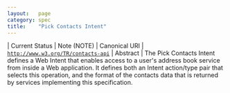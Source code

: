 ```yaml
---
layout:   page
category: spec
title:    "Pick Contacts Intent"
---
```


| Current Status | Note (NOTE)
| Canonical URI | [`http://www.w3.org/TR/contacts-api`](http://www.w3.org/TR/contacts-api)
| Abstract | The Pick Contacts Intent defines a Web Intent that enables access to a user's address book service from inside a Web application. It defines both an Intent action/type pair that selects this operation, and the format of the contacts data that is returned by services implementing this specification.